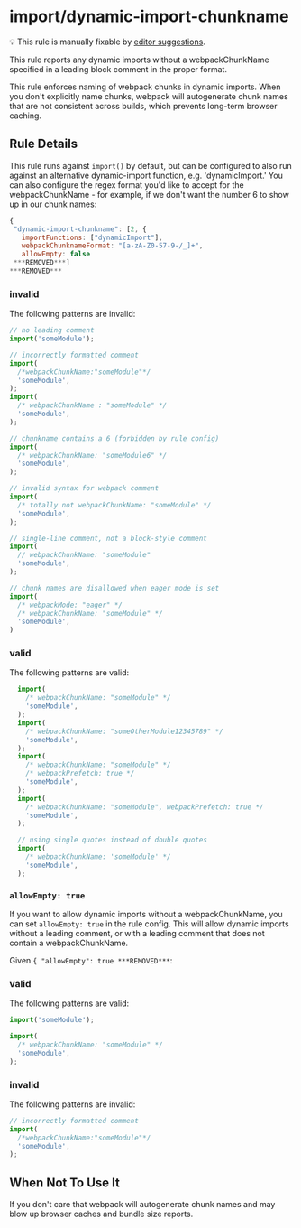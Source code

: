 # import/dynamic-import-chunkname

💡 This rule is manually fixable by [editor suggestions](https://eslint.org/docs/latest/use/core-concepts#rule-suggestions).

<!-- end auto-generated rule header -->

This rule reports any dynamic imports without a webpackChunkName specified in a leading block comment in the proper format.

This rule enforces naming of webpack chunks in dynamic imports. When you don't explicitly name chunks, webpack will autogenerate chunk names that are not consistent across builds, which prevents long-term browser caching.

## Rule Details

This rule runs against `import()` by default, but can be configured to also run against an alternative dynamic-import function, e.g. 'dynamicImport.'
You can also configure the regex format you'd like to accept for the webpackChunkName - for example, if we don't want the number 6 to show up in our chunk names:

 ```javascript
{
  "dynamic-import-chunkname": [2, {
    importFunctions: ["dynamicImport"],
    webpackChunknameFormat: "[a-zA-Z0-57-9-/_]+",
    allowEmpty: false
  ***REMOVED***]
***REMOVED***
```

### invalid

The following patterns are invalid:

```javascript
// no leading comment
import('someModule');

// incorrectly formatted comment
import(
  /*webpackChunkName:"someModule"*/
  'someModule',
);
import(
  /* webpackChunkName : "someModule" */
  'someModule',
);

// chunkname contains a 6 (forbidden by rule config)
import(
  /* webpackChunkName: "someModule6" */
  'someModule',
);

// invalid syntax for webpack comment
import(
  /* totally not webpackChunkName: "someModule" */
  'someModule',
);

// single-line comment, not a block-style comment
import(
  // webpackChunkName: "someModule"
  'someModule',
);

// chunk names are disallowed when eager mode is set
import(
  /* webpackMode: "eager" */
  /* webpackChunkName: "someModule" */
  'someModule',
)
```

### valid

The following patterns are valid:

```javascript
  import(
    /* webpackChunkName: "someModule" */
    'someModule',
  );
  import(
    /* webpackChunkName: "someOtherModule12345789" */
    'someModule',
  );
  import(
    /* webpackChunkName: "someModule" */
    /* webpackPrefetch: true */
    'someModule',
  );
  import(
    /* webpackChunkName: "someModule", webpackPrefetch: true */
    'someModule',
  );

  // using single quotes instead of double quotes
  import(
    /* webpackChunkName: 'someModule' */
    'someModule',
  );
```

### `allowEmpty: true`

If you want to allow dynamic imports without a webpackChunkName, you can set `allowEmpty: true` in the rule config. This will allow dynamic imports without a leading comment, or with a leading comment that does not contain a webpackChunkName.

Given `{ "allowEmpty": true ***REMOVED***`:

<!-- markdownlint-disable-next-line MD024 -- duplicate header -->
### valid

The following patterns are valid:

```javascript
import('someModule');

import(
  /* webpackChunkName: "someModule" */
  'someModule',
);
```
<!-- markdownlint-disable-next-line MD024 -- duplicate header -->
### invalid

The following patterns are invalid:

```javascript
// incorrectly formatted comment
import(
  /*webpackChunkName:"someModule"*/
  'someModule',
);
```

## When Not To Use It

If you don't care that webpack will autogenerate chunk names and may blow up browser caches and bundle size reports.
